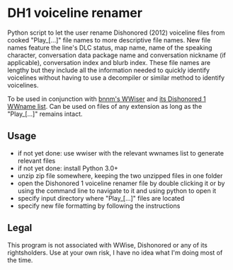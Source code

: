 # DH1 voiceline renamer

Python script to let the user rename Dishonored (2012) voiceline files from cooked "Play_[...]" file names to more descriptive file names. New file names feature the line's DLC status, map name, name of the speaking character, conversation data package name and conversation nickname (if applicable), conversation index and blurb index. These file names are lengthy but they include all the information needed to quickly identify voicelines without having to use a decompiler or similar method to identify voicelines.

To be used in conjunction with [bnnm's WWiser](https://github.com/bnnm/wwiser) and [its Dishonored 1 WWname list](https://github.com/bnnm/wwiser-utils/tree/master/wwnames). Can be used on files of any extension as long as the "Play_[...]" remains intact.

## Usage
- if not yet done: use wwiser with the relevant wwnames list to generate relevant files
- if not yet done: install Python 3.0+
- unzip zip file somewhere, keeping the two unzipped files in one folder
- open the Dishonored 1 voiceline renamer file by double clicking it or by using the command line to navigate to it and using python to open it
- specify input directory where "Play_[...]" files are located
- specify new file formatting by following the instructions


## Legal
This program is not associated with WWise, Dishonored or any of its rightsholders. Use at your own risk, I have no idea what I'm doing most of the time.
